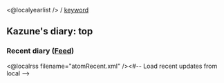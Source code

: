 <@localyearlist /> / [keyword](keyword/index.html)

## Kazune's diary: top

### Recent diary ([Feed](${settings.baseurl}/atomRecent.xml))

<@localrss filename="atomRecent.xml" /><#-- Load recent updates from local -->
